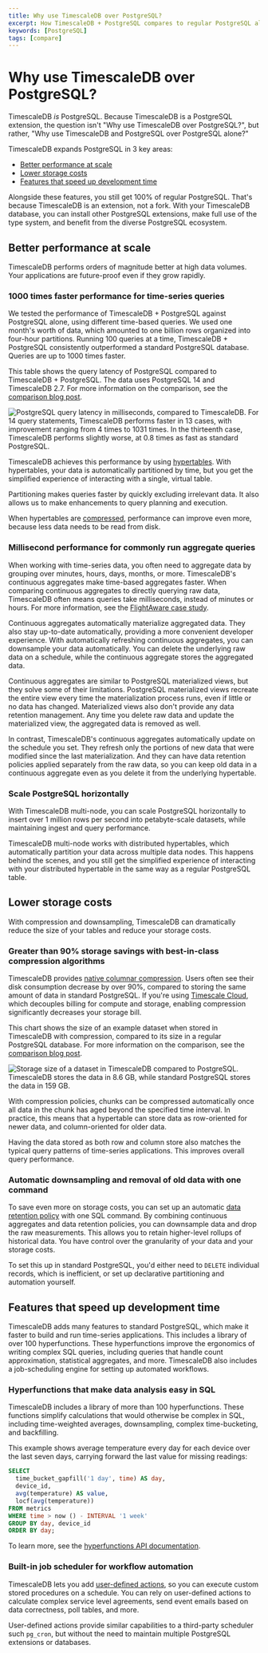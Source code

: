 ```yaml
---
title: Why use TimescaleDB over PostgreSQL?
excerpt: How TimescaleDB + PostgreSQL compares to regular PostgreSQL alone
keywords: [PostgreSQL]
tags: [compare]
---
```


# Why use TimescaleDB over PostgreSQL?

TimescaleDB _is_ PostgreSQL. Because TimescaleDB is a PostgreSQL extension, the
question isn't "Why use TimescaleDB over PostgreSQL?", but rather, "Why use
TimescaleDB and PostgreSQL over PostgreSQL alone?"

TimescaleDB expands PostgreSQL in 3 key areas:

*   [Better performance at scale][better-performance]
*   [Lower storage costs][lower-cost]
*   [Features that speed up development time][dev-features]

Alongside these features, you still get 100% of regular PostgreSQL. That's
because TimescaleDB is an extension, not a fork. With your TimescaleDB database,
you can install other PostgreSQL extensions, make full use of the type system,
and benefit from the diverse PostgreSQL ecosystem.

## Better performance at scale

TimescaleDB performs orders of magnitude better at high data volumes. Your
applications are future-proof even if they grow rapidly.

### 1000 times faster performance for time-series queries

We tested the performance of TimescaleDB + PostgreSQL against PostgreSQL alone,
using different time-based queries. We used one month's worth of data, which
amounted to one billion rows organized into four-hour partitions. Running 100
queries at a time, TimescaleDB + PostgreSQL consistently outperformed a standard
PostgreSQL database. Queries are up to 1000&nbsp;times faster.

This table shows the query latency of PostgreSQL compared to TimescaleDB +
PostgreSQL. The data uses PostgreSQL 14 and TimescaleDB 2.7. For more
information on the comparison, see the [comparison blog
post][blog-postgresql-vs-timescaledb].

<img class="main-content__illustration"
src="https://www.timescale.com/blog/content/images/2022/09/Query-latency-deep-dive--1--1.png"
alt="PostgreSQL query latency in milliseconds, compared to TimescaleDB. For 14
query statements, TimescaleDB performs faster in 13 cases, with improvement
ranging from 4 times to 1031 times. In the thirteenth case, TimescaleDB performs
slightly worse, at 0.8 times as fast as standard PostgreSQL." />

TimescaleDB achieves this performance by using [hypertables][hypertables]. With
hypertables, your data is automatically partitioned by time, but you get the
simplified experience of interacting with a single, virtual table.

Partitioning makes queries faster by quickly excluding irrelevant data. It also
allows us to make enhancements to query planning and execution.

When hypertables are [compressed][compression], performance can improve even
more, because less data needs to be read from disk.

### Millisecond performance for commonly run aggregate queries

When working with time-series data, you often need to aggregate data by grouping
over minutes, hours, days, months, or more. TimescaleDB's continuous aggregates
make time-based aggregates faster. When comparing continuous aggregates to
directly querying raw data, TimescaleDB often means queries take
milliseconds, instead of minutes or hours. For more information, see the
[FlightAware case study][flightaware].

Continuous aggregates automatically materialize aggregated data. They also stay
up-to-date automatically, providing a more convenient developer experience. With
automatically refreshing continuous aggregates, you can downsample your data
automatically. You can delete the underlying raw data on a schedule, while the
continuous aggregate stores the aggregated data.

Continuous aggregates are similar to PostgreSQL materialized views, but they
solve some of their limitations. PostgreSQL materialized views
recreate the entire view every time the materialization process runs, even if
little or no data has changed. Materialized views also don't provide any data
retention management. Any time you delete raw data and update the materialized
view, the aggregated data is removed as well.

In contrast, TimescaleDB's continuous aggregates automatically update on the
schedule you set. They refresh only the portions of new data that were modified
since the last materialization. And they can have data retention policies
applied separately from the raw data, so you can keep old data in a continuous
aggregate even as you delete it from the underlying hypertable.

### Scale PostgreSQL horizontally

With TimescaleDB multi-node, you can scale PostgreSQL horizontally to insert
over 1 million rows per second into petabyte-scale datasets, while maintaining
ingest and query performance.

TimescaleDB multi-node works with distributed hypertables, which automatically
partition your data across multiple data nodes. This happens behind the scenes,
and you still get the simplified experience of interacting with your distributed
hypertable in the same way as a regular PostgreSQL table.

## Lower storage costs

With compression and downsampling, TimescaleDB can dramatically reduce the size
of your tables and reduce your storage costs.

### Greater than 90% storage savings with best-in-class compression algorithms

TimescaleDB provides [native columnar compression][compression]. Users often see
their disk consumption decrease by over 90%, compared to storing the same amount
of data in standard PostgreSQL. If you're using [Timescale Cloud][cloud], which
decouples billing for compute and storage, enabling compression significantly
decreases your storage bill.

This chart shows the size of an example dataset when stored in TimescaleDB with
compression, compared to its size in a regular PostgreSQL database. For more
information on the comparison, see the [comparison blog
post][blog-postgresql-vs-timescaledb].

<img class="main-content__illustration"
src="https://www.timescale.com/blog/content/images/2022/09/image-5.png"
alt="Storage size of a dataset in TimescaleDB compared to PostgreSQL.
TimescaleDB stores the data in 8.6 GB, while standard PostgreSQL stores the data
in 159 GB." />

With compression policies, chunks can be compressed automatically once all data
in the chunk has aged beyond the specified time interval. In practice, this
means that a hypertable can store data as row-oriented for newer data, and
column-oriented for older data.

Having the data stored as both row and column store also matches the typical
query patterns of time-series applications. This improves overall query
performance.

### Automatic downsampling and removal of old data with one command

To save even more on storage costs, you can set up an automatic [data retention
policy][retention] with one SQL command. By combining continuous aggregates and
data retention policies, you can downsample data and drop the raw measurements.
This allows you to retain higher-level rollups of historical data. You have
control over the granularity of your data and your storage costs.

To set this up in standard PostgreSQL, you'd either need to `DELETE` individual
records, which is inefficient, or set up declarative partitioning and automation
yourself.

## Features that speed up development time

TimescaleDB adds many features to standard PostgreSQL, which make it faster to
build and run time-series applications. This includes a library of over 100
hyperfunctions. These hyperfunctions improve the ergonomics of writing complex
SQL queries, including queries that handle count approximation, statistical
aggregates, and more. TimescaleDB also includes a job-scheduling engine for
setting up automated workflows.

### Hyperfunctions that make data analysis easy in SQL

TimescaleDB includes a library of more than 100 hyperfunctions. These functions
simplify calculations that would otherwise be complex in SQL, including
time-weighted averages, downsampling, complex time-bucketing, and backfilling.

This example shows average temperature every day for each device over the
last seven days, carrying forward the last value for missing readings:

```sql
SELECT
  time_bucket_gapfill('1 day', time) AS day,
  device_id,
  avg(temperature) AS value,
  locf(avg(temperature))
FROM metrics
WHERE time > now () - INTERVAL '1 week'
GROUP BY day, device_id
ORDER BY day;
```

To learn more, see the [hyperfunctions API documentation][hyperfunctions].

### Built-in job scheduler for workflow automation

TimescaleDB lets you add [user-defined actions][user-defined-actions], so you
can execute custom stored procedures on a schedule. You can rely on
user-defined actions to calculate complex service level agreements, send event
emails based on data correctness, poll tables, and more.

User-defined actions provide similar capabilities to a third-party scheduler
such `pg_cron`, but without the need to maintain multiple PostgreSQL extensions
or databases.

[better-performance]: #better-performance-at-scale
[blog-postgresql-vs-timescaledb]: https://www.timescale.com/blog/postgresql-timescaledb-1000x-faster-queries-90-data-compression-and-much-more/
[cloud]: /cloud/latest/
[compression]: /timescaledb/:currentVersion:/overview/core-concepts/compression/
[dev-features]: #features-that-speed-up-development-time
[flightaware]: https://www.timescale.com/blog/how-flightaware-fuels-flight-prediction-models-with-timescaledb-and-grafana/
[hyperfunctions]: /api/:currentVersion:/hyperfunctions/
[hypertables]: /timescaledb/:currentVersion:/how-to-guides/hypertables/about-hypertables/
[lower-cost]: #lower-storage-costs
[retention]: /timescaledb/:currentVersion:/how-to-guides/data-retention/about-data-retention/
[user-defined-actions]: /timescaledb/:currentVersion:/how-to-guides/user-defined-actions/
